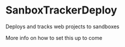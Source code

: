 # SanboxTrackerDeploy
Deploys and tracks web projects to sandboxes

More info on how to set this up to come
